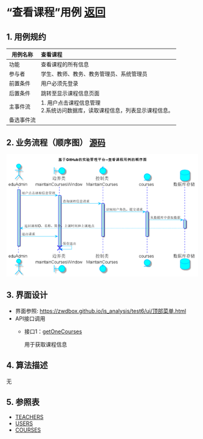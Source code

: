 ﻿<!-- markdownlint-disable MD033-->
<!-- 禁止MD033类型的警告 https://www.npmjs.com/package/markdownlint -->

# “查看课程”用例 [返回](../README.md)
## 1. 用例规约

|用例名称|查看课程|
|-------|:-------------|
|功能|查看课程的所有信息|
|参与者|学生、教师、教务、教务管理员、系统管理员|
|前置条件|用户必须先登录|
|后置条件|跳转至显示课程信息页面|
|主事件流|1. 用户点击课程信息管理<br/>2.系统访问数据库，读取课程信息，列表显示课程信息。|
|备选事件流| |

## 2. 业务流程（顺序图） [源码](../src/sequence查看课程.puml)
![sequence1](../image/sequence查看课程.png)

## 3. 界面设计
- 界面参照: https://zwdbox.github.io/is_analysis/test6/ui/顶部菜单.html
- API接口调用
    - 接口1：[getOneCourses](../接口/getOneCourses.md)

        用于获取课程信息

## 4. 算法描述
无

## 5. 参照表
- [TEACHERS](../数据库设计.md/#TEACHERS)
- [USERS](../数据库设计.md/#USERS)
- [COURSES](../数据库设计.md/#COURSES)

